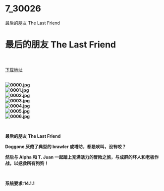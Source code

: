 # 7_30026
最后的朋友 The Last Friend
# 最后的朋友 The Last Friend
 <br/></br>
[下载地址](https://www.switch520.cc/article/30026 "下载地址")
<br/></br>

<p><strong><img title="0000.jpg" src="https://www.switch520.cc/muke_img/2022_04_21_78ecd3904e416.jpg" alt="0000.jpg"></strong><br>
<strong><img title="0001.jpg" src="https://www.switch520.cc/muke_img/2022_04_21_aed7b03b731b8.jpg" alt="0001.jpg"></strong><br>
<strong><img title="0002.jpg" src="https://www.switch520.cc/muke_img/2022_04_21_1ceff8775d6ab.jpg" alt="0002.jpg"></strong><br>
<strong><img title="0003.jpg" src="https://www.switch520.cc/muke_img/2022_04_21_0eb69446348eb.jpg" alt="0003.jpg"></strong><br>
<strong><img title="0004.jpg" src="https://www.switch520.cc/muke_img/2022_04_21_e97d8c990db5c.jpg" alt="0004.jpg"></strong><br>
<strong><img title="0005.jpg" src="https://www.switch520.cc/muke_img/2022_04_21_c9ee28d30efc6.jpg" alt="0005.jpg"></strong><br>
<strong><img title="0006.jpg" src="https://www.switch520.cc/muke_img/2022_04_21_a873ade5275cb.jpg" alt="0006.jpg"></strong></p>
<p>&nbsp;</p>
<p><strong>最后的朋友 The Last Friend</strong></p>
<p><strong>Doggone 厌倦了典型的 brawler 或塔防，都是吠叫，没有咬？</strong></p>
<p><strong>然后与 Alpha 和 T. Juan 一起踏上充满活力的冒险之旅，与成群的坏人和老板作战，以拯救所有狗狗！</strong></p>
<p>&nbsp;</p>
<p><strong>系统要求:14.1.1</strong></p>



<p>&nbsp;</p>

